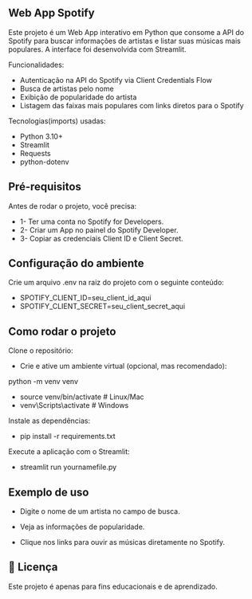 Web App Spotify
-
Este projeto é um Web App interativo em Python que consome a API do Spotify para buscar informações de artistas e listar suas músicas mais populares.
A interface foi desenvolvida com Streamlit.

Funcionalidades:
- Autenticação na API do Spotify via Client Credentials Flow
- Busca de artistas pelo nome
- Exibição de popularidade do artista
- Listagem das faixas mais populares com links diretos para o Spotify

Tecnologias(imports) usadas:
- Python 3.10+
- Streamlit
- Requests
- python-dotenv

Pré-requisitos
-
Antes de rodar o projeto, você precisa:
- 1- Ter uma conta no Spotify for Developers.
- 2- Criar um App no painel do Spotify Developer.
- 3- Copiar as credenciais Client ID e Client Secret.

Configuração do ambiente
-
Crie um arquivo .env na raiz do projeto com o seguinte conteúdo:

- SPOTIFY_CLIENT_ID=seu_client_id_aqui
- SPOTIFY_CLIENT_SECRET=seu_client_secret_aqui

Como rodar o projeto
-
Clone o repositório:

- Crie e ative um ambiente virtual (opcional, mas recomendado):

python -m venv venv
- source venv/bin/activate   # Linux/Mac
- venv\Scripts\activate      # Windows

Instale as dependências:

- pip install -r requirements.txt

Execute a aplicação com o Streamlit:

- streamlit run yournamefile.py

Exemplo de uso
-
- Digite o nome de um artista no campo de busca.

- Veja as informações de popularidade.

- Clique nos links para ouvir as músicas diretamente no Spotify.

📄 Licença
-
Este projeto é apenas para fins educacionais e de aprendizado.